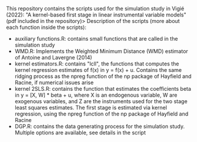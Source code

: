 This repository contains the scripts used for the simulation study in Vigié (2022): "A kernel-based first stage in linear instrumental variable models" (pdf included in the repository)>
Description of the scripts (more about each function inside the scripts):
- auxiliary functions.R: contains small functions that are called in the simulation study
- WMD.R: Implements the Weighted Minimum Distance (WMD) estimator of Antoine and Lavergne (2014) 
- kernel estimators.R: contains "lcll", the functions that computes the kernel regression estimates of f(x) in y = f(x) + u. Contains the same ridging process as the npreg function of the np package of Hayfield and Racine, if numerical issues arise
- kernel 2SLS.R: contains the function that estimates the coefficients beta in y = [X, W] * beta + u, where X is an endogenous variable, W are exogenous variables, and Z are the instruments used for the two stage least squares estimates.
                 The first stage is estimated via kernel regression, using the npreg function of the np package of Hayfield and Racine
- DGP.R: contains the data generating process for the simulation study. Multiple options are available, see details in the script
